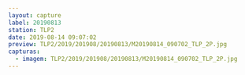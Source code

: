 ```yaml
---
layout: capture
label: 20190813
station: TLP2
date: 2019-08-14 09:07:02
preview: TLP2/2019/201908/20190813/M20190814_090702_TLP_2P.jpg
capturas:
  - imagem: TLP2/2019/201908/20190813/M20190814_090702_TLP_2P.jpg
---
```

